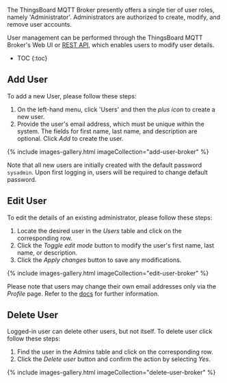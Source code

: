 The ThingsBoard MQTT Broker presently offers a single tier of user roles, namely 'Administrator'. Administrators are authorized to create, modify, and remove user accounts.

User management can be performed through the ThingsBoard MQTT Broker's Web UI or [REST API](/docs/mqtt-broker/user-management/), which enables users to modify user details.

* TOC
{:toc}

## Add User

To add a new User, please follow these steps:

1. On the left-hand menu, click 'Users' and then the _plus icon_ to create a new user.
2. Provide the user's email address, which must be unique within the system. The fields for first name, last name, and description are optional. Click _Add_ to create the user.

{% include images-gallery.html imageCollection="add-user-broker" %}

Note that all new users are initially created with the default password `sysadmin`. Upon first logging in, users will be required to change default password.

## Edit User

To edit the details of an existing administrator, please follow these steps:

1. Locate the desired user in the _Users_ table and click on the corresponding row.
2. Click the _Toggle edit mode_ button to modify the user's first name, last name, or description.
3. Click the _Apply changes_ button to save any modifications.

{% include images-gallery.html imageCollection="edit-user-broker" %}

Please note that users may change their own email addresses only via the _Profile_ page. Refer to the [docs]() for further information.

## Delete User

Logged-in user can delete other users, but not itself. To delete user click follow these steps:

1. Find the user in the _Admins_ table and click on the corresponding row.
2. Click the _Delete user_ button and confirm the action by selecting _Yes_.

{% include images-gallery.html imageCollection="delete-user-broker" %}
